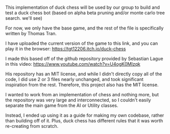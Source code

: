 This implementation of duck chess will be used by our group to build and test a duck chess bot (based on alpha beta pruning and/or monte carlo tree search. we'll see)

For now, we only have the base game, and the rest of the file is specifically written by Thomas Tran.

I have uploaded the current version of the game to this link, and you can play it in the browser: https://tgt12206.itch.io/duck-chess

I made this based off of the github repository provided by Sebastian Lague in this video​​: https://www.youtube.com/watch?v=U4ogK0MIzqk

His repository has an MIT license, and while I didn't directly copy all of the code, I did use 2 or 3 files nearly unchanged, and took significant inspiration from the rest. Therefore, this project also has the MIT license.

I wanted to work from an implementation of chess and nothing more, but the repository was very large and interconnected, so I couldn't easily separate the main game from the AI or Utility classes.

Instead, I ended up using it as a guide for making my own codebase, rather than building off of it. Plus, duck chess has different rules that it was worth re-creating from scratch.
